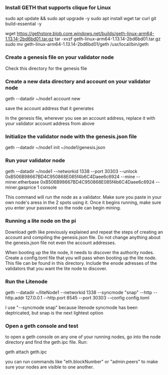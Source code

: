 ### Install GETH that supports clique for Linux

sudo apt update && sudo apt upgrade -y
sudo apt install wget tar curl git build-essential -y

wget https://gethstore.blob.core.windows.net/builds/geth-linux-arm64-1.13.14-2bd6bd01.tar.gz
tar -xvzf geth-linux-arm64-1.13.14-2bd6bd01.tar.gz
sudo mv geth-linux-arm64-1.13.14-2bd6bd01/geth /usr/local/bin/geth

### Create a genesis file on your validator node 

Check this directory for the genesis file

### Create a new data directory and account on your validator node 
geth --datadir ~/node1 account new

save the account address that it generates

In the genesis file, wherever you see an account address, replace it with your validator account address from above 

### Initialize the validator node with the genesis.json file
geth --datadir ~/node1 init ~/node1/genesis.json


### Run your validator node 
geth --datadir ~/node1 --networkid 1338 --port 30303 --unlock 0xB506B98667BD4C950868E085f4b6C4Daee6c6924 --mine --miner.etherbase 0xB506B98667BD4C950868E085f4b6C4Daee6c6924 --miner.gasprice 1 console

This command will run the node as a validator. Make sure you paste in your own node's aress in the 2 spots using it. Once it begins running, make sure you enter your password so the node can begin mining. 

### Running a lite node on the pi

Download geth like previously explained and repeat the steps of creating an account and compiling the genesis.json file. Do not change anything about the genesis.json file not even the account addresses.

When booting up the lite node, it needs to discover the authority nodes. Create a config.toml file that you will pass when booting up the lite node. This file can be found in this directory. Include the enode adresses of the validators that you want the lite node to discover. 

### Run the Litenode
geth --datadir ~/liteNode1      --networkid 1338      --syncmode "snap"      --http --http.addr 127.0.0.1 --http.port 8545      --port 30303 --config config.toml

I use "--syncmode snap" because litenode syncmode has been deptricated, but snap is the next lightest option


### Open a geth console and test
to open a geth console on any one of your running nodes, go into the node directory and find the geth.ipc file. Run:

geth attach geth.ipc

you can run commands like "eth.blockNumber" or "admin.peers" to make sure your nodes are visible to one another. 